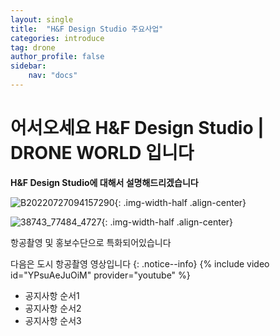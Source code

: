 ```yaml
---
layout: single
title:  "H&F Design Studio 주요사업"
categories: introduce
tag: drone
author_profile: false
sidebar:
    nav: "docs"
---
```


# 어서오세요 H&F Design Studio | DRONE WORLD 입니다

**H&F Design Studio에 대해서 설명해드리겠습니다**

![B20220727094157290]({{site.url}}/images/2023-03-23-two/B20220727094157290.jpg){: .img-width-half .align-center}

![38743_77484_4727]({{site.url}}/images/2023-03-23-two/38743_77484_4727.jpg){: .img-width-half .align-center}

항공촬영 및 홍보수단으로 특화되어있습니다

다음은 도시 항공촬영 영상입니다
{: .notice--info}
{% include video id="YPsuAeJuOiM" provider="youtube" %}
<div class="notice--success">
<ul>
    <li>공지사항 순서1</li>
    <li>공지사항 순서2</li>
    <li>공지사항 순서3</li>
</ul>
</div>